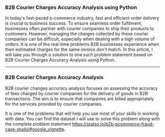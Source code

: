 ### B2B Courier Charges Accuracy Analysis using Python

In today's fast-paced e-commerce industry, fast and efficient order delivery is crucial to business success. To ensure seamless order fulfilment, businesses often partner with courier companies to ship their products to customers. However, managing the charges collected by these courier companies can be difficult, especially when dealing with a high volume of orders. It is one of the real-time problems B2B businesses experience when their estimated charges for the same invoice don't match. In this article, I will take you through a solution to one such problem statement based on B2B Courier Charges Accuracy Analysis using Python.

---

### B2B Courier Charges Accuracy Analysis

B2B courier changes accuracy analysis focuses on assessing the accuracy of fees charged by courier companies for the delivery of goods in B2B transactions. The aim is to ensure that companies are billed appropriately for the services provided by courier companies.

It is one of the problems that will help you use most of your skills in working with data. You can find the dataset I will use to solve this problem along with the complete problem statement  https://statso.io/b2b-ecommerce-fraud-case-study/#google_vignette.

